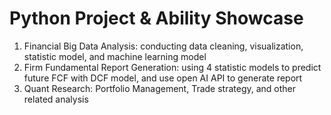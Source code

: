 # Python Project & Ability Showcase

1. Financial Big Data Analysis: conducting data cleaning, visualization, statistic model, and  machine learning model
2. Firm Fundamental Report Generation: using 4 statistic models to predict future FCF with DCF model, and use open AI API to generate report
3. Quant Research: Portfolio Management, Trade strategy, and other related analysis
